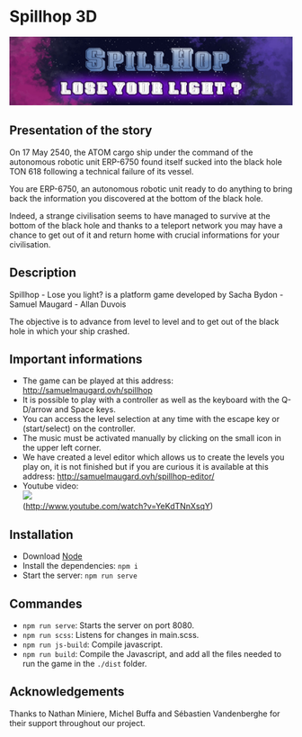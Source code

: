 # Spillhop 3D 

![banner](./gow-SachaBydon/src/img/banner.jpg) 

## Presentation of the story
On 17 May 2540, the ATOM cargo ship under the command of the autonomous robotic unit ERP-6750 found itself sucked into the black hole TON 618 following a technical failure of its vessel.  

You are ERP-6750, an autonomous robotic unit ready to do anything to bring back the information you discovered at the bottom of the black hole.  

Indeed, a strange civilisation seems to have managed to survive at the bottom of the black hole and thanks to a teleport network you may have a chance to get out of it and return home with crucial informations for your civilisation.  

## Description
Spillhop - Lose you light? is a platform game developed by Sacha Bydon - Samuel Maugard - Allan Duvois  

The objective is to advance from level to level and to get out of the black hole in which your ship crashed.  

## Important informations
- The game can be played at this address: http://samuelmaugard.ovh/spillhop  
- It is possible to play with a controller as well as the keyboard with the Q-D/arrow and Space keys.  
- You can access the level selection at any time with the escape key or (start/select) on the controller.  
- The music must be activated manually by clicking on the small icon in the upper left corner.  
- We have created a level editor which allows us to create the levels you play on, it is not finished but if you are curious it is available at this address:
    http://samuelmaugard.ovh/spillhop-editor/  
- Youtube video:  
[![](http://img.youtube.com/vi/YeKdTNnXsqY/0.jpg)](http://www.youtube.com/watch?v=YeKdTNnXsqY "")  
(http://www.youtube.com/watch?v=YeKdTNnXsqY)


## Installation
* Download [Node](https://nodejs.org/en/)
* Install the dependencies: ``` npm i ```
* Start the server: ``` npm run serve ```

## Commandes
* ``` npm run serve ```: Starts the server on port 8080.
* ``` npm run scss ```: Listens for changes in main.scss.
* ``` npm run js-build ```: Compile javascript.
* ``` npm run build ```: Compile the Javascript, and add all the files needed to run the game in the  ```./dist``` folder.

## Acknowledgements
Thanks to Nathan Miniere, Michel Buffa and Sébastien Vandenberghe for their support throughout our project.
